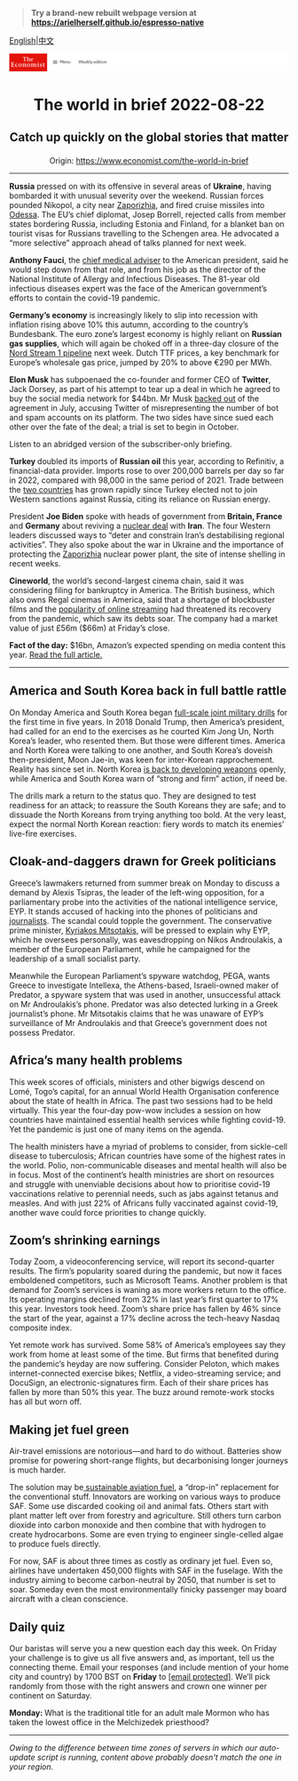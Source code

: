> **Try a brand-new rebuilt webpage version at https://arielherself.github.io/espresso-native**

[English](https://github.com/arielherself/espresso/blob/main/README.md)|[中文](https://github-com.translate.goog/arielherself/espresso/blob/main/README.md?_x_tr_sl=en&_x_tr_tl=zh-CN&_x_tr_hl=zh-CN&_x_tr_pto=wapp)



![The Economist](menubar.png)

# <p align="center">The world in brief 2022-08-22</p>

## <p align="center">Catch up quickly on the global stories that matter</p>

<p align="center">Origin: <a href="https://www.economist.com/the-world-in-brief">https://www.economist.com/the-world-in-brief</a><hr>

<strong>Russia</strong> pressed on with its offensive in several areas of <strong>Ukraine</strong>, having bombarded it with unusual severity over the weekend. Russian forces pounded Nikopol, a city near [Zaporizhia](https://www.economist.com/the-economist-explains/2022/08/19/what-is-at-stake-at-ukraines-zaporizhia-nuclear-plant), and fired cruise missiles into [Odessa](https://www.economist.com/the-economist-explains/2022/05/27/why-is-odessa-important-to-both-ukraine-and-russia). The EU’s chief diplomat, Josep Borrell, rejected calls from member states bordering Russia, including Estonia and Finland, for a blanket ban on tourist visas for Russians travelling to the Schengen area. He advocated a “more selective” approach ahead of talks planned for next week.

<strong>Anthony Fauci</strong>, the [chief medical adviser](https://www.economist.com/films/2022/04/26/dr-fauci-follow-the-science) to the American president, said he would step down from that role, and from his job as the director of the National Institute of Allergy and Infectious Diseases. The 81-year old infectious diseases expert was the face of the American government’s efforts to contain the covid-19 pandemic.

<strong>Germany’s economy</strong> is increasingly likely to slip into recession with inflation rising above 10% this autumn, according to the country’s Bundesbank. The euro zone’s largest economy is highly reliant on <strong>Russian gas supplies</strong>, which will again be choked off in a three-day closure of the [Nord Stream 1 pipeline](https://www.economist.com/europe/2022/07/11/europe-is-preparing-for-russian-gas-to-be-cut-off-this-winter) next week. Dutch TTF prices, a key benchmark for Europe’s wholesale gas price, jumped by 20% to above €290 per MWh.

<strong>Elon Musk</strong> has subpoenaed the co-founder and former CEO of <strong>Twitter</strong>, Jack Dorsey, as part of his attempt to tear up a deal in which he agreed to buy the social media network for $44bn. Mr Musk [backed out](https://www.economist.com/business/2022/07/11/with-or-without-elon-musk-twitter-is-overdue-a-shake-up) of the agreement in July, accusing Twitter of misrepresenting the number of bot and spam accounts on its platform. The two sides have since sued each other over the fate of the deal; a trial is set to begin in October.

Listen to an abridged version of the subscriber-only briefing.

<strong>Turkey </strong>doubled its imports of <strong>Russian oil</strong> this year, according to Refinitiv, a financial-data provider. Imports rose to over 200,000 barrels per day so far in 2022, compared with 98,000 in the same period of 2021. Trade between the [two countries](https://www.economist.com/europe/2022/04/07/how-turkey-is-courting-russias-oligarchs) has grown rapidly since Turkey elected not to join Western sanctions against Russia, citing its reliance on Russian energy.

President <strong>Joe Biden</strong> spoke with heads of government from <strong>Britain, France</strong> and <strong>Germany</strong> about reviving a [nuclear deal](https://www.economist.com/united-states/2022/06/02/the-zombie-nuclear-deal) with <strong>Iran</strong>. The four Western leaders discussed ways to “deter and constrain Iran’s destabilising regional activities”. They also spoke about the war in Ukraine and the importance of protecting the [Zaporizhia](https://www.economist.com/europe/2022/03/04/europes-largest-nuclear-plant-shuts-down-after-a-russian-attack) nuclear power plant, the site of intense shelling in recent weeks. 

<strong>Cineworld</strong>, the world’s second-largest cinema chain, said it was considering filing for bankruptcy in America. The British business, which also owns Regal cinemas in America, said that a shortage of blockbuster films and the [popularity of online streaming](https://www.economist.com/business/2022/08/21/game-of-thrones-v-lord-of-the-rings-a-tale-of-old-v-new-hollywood) had threatened its recovery from the pandemic, which saw its debts soar. The company had a market value of just £56m ($66m) at Friday’s close.

<strong>Fact of the day:</strong> $16bn, Amazon’s expected spending on media content this year. [Read the full article](https://www.economist.com/business/2022/08/21/game-of-thrones-v-lord-of-the-rings-a-tale-of-old-v-new-hollywood)[.](https://www.economist.com/graphic-detail/2022/06/28/the-deaths-of-51-people-in-texas-highlight-the-perils-of-migration)

----------

## America and South Korea back in full battle rattle

On Monday America and South Korea began [full-scale joint military drills](https://www.economist.com/asia/2022/08/18/america-and-south-korea-restart-their-big-military-drills) for the first time in five years. In 2018 Donald Trump, then America’s president, had called for an end to the exercises as he courted Kim Jong Un, North Korea’s leader, who resented them. But those were different times. America and North Korea were talking to one another, and South Korea’s doveish then-president, Moon Jae-in, was keen for inter-Korean rapprochement. Reality has since set in. North Korea [is back to developing weapons](https://www.economist.com/asia/2022/04/07/north-korea-is-testing-icbms-again-nuclear-weapons-may-be-next) openly, while America and South Korea warn of “strong and firm” action, if need be.

The drills mark a return to the status quo. They are designed to test readiness for an attack; to reassure the South Koreans they are safe; and to dissuade the North Koreans from trying anything too bold. At the very least, expect the normal North Korean reaction: fiery words to match its enemies’ live-fire exercises.

## Cloak-and-daggers drawn for Greek politicians

Greece’s lawmakers returned from summer break on Monday to discuss a demand by Alexis Tsipras, the leader of the left-wing opposition, for a parliamentary probe into the activities of the national intelligence service, EYP. It stands accused of hacking into the phones of politicians and [journalists](https://www.economist.com/europe/2022/05/19/rows-over-press-freedom-overshadow-greeces-recent-achievements). The scandal could topple the government. The conservative prime minister, [Kyriakos Mitsotakis](https://www.economist.com/europe/2021/05/22/how-greece-became-europes-unlikely-model-student), will be pressed to explain why EYP, which he oversees personally, was eavesdropping on Nikos Androulakis, a member of the European Parliament, while he campaigned for the leadership of a small socialist party. 

Meanwhile the European Parliament’s spyware watchdog, PEGA, wants Greece to investigate Intellexa, the Athens-based, Israeli-owned maker of Predator, a spyware system that was used in another, unsuccessful attack on Mr Androulakis’s phone. Predator was also detected lurking in a Greek journalist’s phone. Mr Mitsotakis claims that he was unaware of EYP’s surveillance of Mr Androulakis and that Greece’s government does not possess Predator.

## Africa’s many health problems

This week scores of officials, ministers and other bigwigs descend on Lomé, Togo’s capital, for an annual World Health Organisation conference about the state of health in Africa. The past two sessions had to be held virtually. This year the four-day pow-wow includes a session on how countries have maintained essential health services while fighting covid-19. Yet the pandemic is just one of many items on the agenda.

The health ministers have a myriad of problems to consider, from sickle-cell disease to tuberculosis; African countries have some of the highest rates in the world. Polio, non-communicable diseases and mental health will also be in focus. Most of the continent’s health ministries are short on resources and struggle with unenviable decisions about how to prioritise covid-19 vaccinations relative to perennial needs, such as jabs against tetanus and measles. And with just 22% of Africans fully vaccinated against covid-19, another wave could force priorities to change quickly.

## Zoom’s shrinking earnings

Today Zoom, a videoconferencing service, will report its second-quarter results. The firm’s popularity soared during the pandemic, but now it faces emboldened competitors, such as Microsoft Teams. Another problem is that demand for Zoom’s services is waning as more workers return to the office. Its operating margins declined from 32% in last year’s first quarter to 17% this year. Investors took heed. Zoom’s share price has fallen by 46% since the start of the year, against a 17% decline across the tech-heavy Nasdaq composite index.

Yet remote work has survived. Some 58% of America’s employees say they work from home at least some of the time. But firms that benefited during the pandemic’s heyday are now suffering. Consider Peloton, which makes internet-connected exercise bikes; Netflix, a video-streaming service; and DocuSign, an electronic-signatures firm. Each of their share prices has fallen by more than 50% this year. The buzz around remote-work stocks has all but worn off.

## Making jet fuel green

Air-travel emissions are notorious—and hard to do without. Batteries show promise for powering short-range flights, but decarbonising longer journeys is much harder.

The solution may be[ sustainable aviation fuel](https://www.economist.com/science-and-technology/2022/08/17/ways-to-make-aviation-fuel-green), a “drop-in” replacement for the conventional stuff. Innovators are working on various ways to produce SAF. Some use discarded cooking oil and animal fats. Others start with plant matter left over from forestry and agriculture. Still others turn carbon dioxide into carbon monoxide and then combine that with hydrogen to create hydrocarbons. Some are even trying to engineer single-celled algae to produce fuels directly.

For now, SAF is about three times as costly as ordinary jet fuel. Even so, airlines have undertaken 450,000 flights with SAF in the fuselage. With the industry aiming to become carbon-neutral by 2050, that number is set to soar. Someday even the most environmentally finicky passenger may board aircraft with a clean conscience.

## Daily quiz

Our baristas will serve you a new question each day this week. On Friday your challenge is to give us all five answers and, as important, tell us the connecting theme. Email your responses (and include mention of your home city and country) by 1700 BST on <strong>Friday</strong> to [<span class="__cf_email__" data-cfemail="dd8ca8b4a798aeadafb8aeaeb29db8beb2b3b2b0b4aea9f3beb2b0">[email&#160;protected]</span>](https://mail.google.com/mail/?view=cm&amp;fs=1&amp;tf=1&amp;to=QuizEspresso@economist.com). We’ll pick randomly from those with the right answers and crown one winner per continent on Saturday.

<strong>Monday: </strong>What is the traditional title for an adult male Mormon who has taken the lowest office in the Melchizedek priesthood?

----------

*Owing to the difference between time zones of servers in which our auto-update script is running, content above probably doesn't match the one in your region.*

